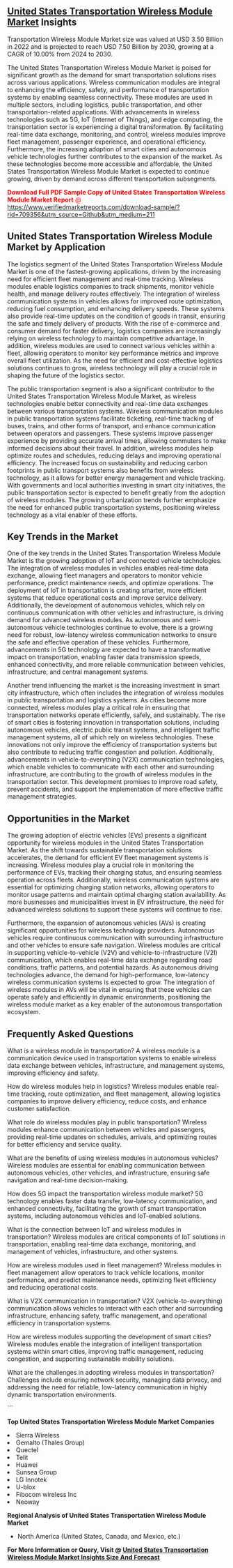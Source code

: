 <h2><a href="https://www.verifiedmarketreports.com/download-sample/?rid=709356&amp;utm_source=Github&amp;utm_medium=211" target="_blank">United States Transportation Wireless Module Market</a> Insights</h2><p>Transportation Wireless Module Market size was valued at USD 3.50 Billion in 2022 and is projected to reach USD 7.50 Billion by 2030, growing at a CAGR of 10.00% from 2024 to 2030.</p><p><p>The United States Transportation Wireless Module Market is poised for significant growth as the demand for smart transportation solutions rises across various applications. Wireless communication modules are integral to enhancing the efficiency, safety, and performance of transportation systems by enabling seamless connectivity. These modules are used in multiple sectors, including logistics, public transportation, and other transportation-related applications. With advancements in wireless technologies such as 5G, IoT (Internet of Things), and edge computing, the transportation sector is experiencing a digital transformation. By facilitating real-time data exchange, monitoring, and control, wireless modules improve fleet management, passenger experience, and operational efficiency. Furthermore, the increasing adoption of smart cities and autonomous vehicle technologies further contributes to the expansion of the market. As these technologies become more accessible and affordable, the United States Transportation Wireless Module Market is expected to continue growing, driven by demand across different transportation subsegments. <p><span class=""><span style="color: #ff0000;"><strong>Download Full PDF Sample Copy of United States Transportation Wireless Module Market Report</strong> @ </span><a href="https://www.verifiedmarketreports.com/download-sample/?rid=709356&amp;utm_source=Github&amp;utm_medium=211" target="_blank">https://www.verifiedmarketreports.com/download-sample/?rid=709356&amp;utm_source=Github&amp;utm_medium=211</a></span></p></p><h2>United States Transportation Wireless Module Market by Application</h2><p>The logistics segment of the United States Transportation Wireless Module Market is one of the fastest-growing applications, driven by the increasing need for efficient fleet management and real-time tracking. Wireless modules enable logistics companies to track shipments, monitor vehicle health, and manage delivery routes effectively. The integration of wireless communication systems in vehicles allows for improved route optimization, reducing fuel consumption, and enhancing delivery speeds. These systems also provide real-time updates on the condition of goods in transit, ensuring the safe and timely delivery of products. With the rise of e-commerce and consumer demand for faster delivery, logistics companies are increasingly relying on wireless technology to maintain competitive advantage. In addition, wireless modules are used to connect various vehicles within a fleet, allowing operators to monitor key performance metrics and improve overall fleet utilization. As the need for efficient and cost-effective logistics solutions continues to grow, wireless technology will play a crucial role in shaping the future of the logistics sector. <p>The public transportation segment is also a significant contributor to the United States Transportation Wireless Module Market, as wireless technologies enable better connectivity and real-time data exchanges between various transportation systems. Wireless communication modules in public transportation systems facilitate ticketing, real-time tracking of buses, trains, and other forms of transport, and enhance communication between operators and passengers. These systems improve passenger experience by providing accurate arrival times, allowing commuters to make informed decisions about their travel. In addition, wireless modules help optimize routes and schedules, reducing delays and improving operational efficiency. The increased focus on sustainability and reducing carbon footprints in public transport systems also benefits from wireless technology, as it allows for better energy management and vehicle tracking. With governments and local authorities investing in smart city initiatives, the public transportation sector is expected to benefit greatly from the adoption of wireless modules. The growing urbanization trends further emphasize the need for enhanced public transportation systems, positioning wireless technology as a vital enabler of these efforts. <h2>Key Trends in the Market</h2><p>One of the key trends in the United States Transportation Wireless Module Market is the growing adoption of IoT and connected vehicle technologies. The integration of wireless modules in vehicles enables real-time data exchange, allowing fleet managers and operators to monitor vehicle performance, predict maintenance needs, and optimize operations. The deployment of IoT in transportation is creating smarter, more efficient systems that reduce operational costs and improve service delivery. Additionally, the development of autonomous vehicles, which rely on continuous communication with other vehicles and infrastructure, is driving demand for advanced wireless modules. As autonomous and semi-autonomous vehicle technologies continue to evolve, there is a growing need for robust, low-latency wireless communication networks to ensure the safe and effective operation of these vehicles. Furthermore, advancements in 5G technology are expected to have a transformative impact on transportation, enabling faster data transmission speeds, enhanced connectivity, and more reliable communication between vehicles, infrastructure, and central management systems. <p>Another trend influencing the market is the increasing investment in smart city infrastructure, which often includes the integration of wireless modules in public transportation and logistics systems. As cities become more connected, wireless modules play a critical role in ensuring that transportation networks operate efficiently, safely, and sustainably. The rise of smart cities is fostering innovation in transportation solutions, including autonomous vehicles, electric public transit systems, and intelligent traffic management systems, all of which rely on wireless technologies. These innovations not only improve the efficiency of transportation systems but also contribute to reducing traffic congestion and pollution. Additionally, advancements in vehicle-to-everything (V2X) communication technologies, which enable vehicles to communicate with each other and surrounding infrastructure, are contributing to the growth of wireless modules in the transportation sector. This development promises to improve road safety, prevent accidents, and support the implementation of more effective traffic management strategies. <h2>Opportunities in the Market</h2><p>The growing adoption of electric vehicles (EVs) presents a significant opportunity for wireless modules in the United States Transportation Market. As the shift towards sustainable transportation solutions accelerates, the demand for efficient EV fleet management systems is increasing. Wireless modules play a crucial role in monitoring the performance of EVs, tracking their charging status, and ensuring seamless operation across fleets. Additionally, wireless communication systems are essential for optimizing charging station networks, allowing operators to monitor usage patterns and maintain optimal charging station availability. As more businesses and municipalities invest in EV infrastructure, the need for advanced wireless solutions to support these systems will continue to rise. <p>Furthermore, the expansion of autonomous vehicles (AVs) is creating significant opportunities for wireless technology providers. Autonomous vehicles require continuous communication with surrounding infrastructure and other vehicles to ensure safe navigation. Wireless modules are critical in supporting vehicle-to-vehicle (V2V) and vehicle-to-infrastructure (V2I) communication, which enables real-time data exchange regarding road conditions, traffic patterns, and potential hazards. As autonomous driving technologies advance, the demand for high-performance, low-latency wireless communication systems is expected to grow. The integration of wireless modules in AVs will be vital in ensuring that these vehicles can operate safely and efficiently in dynamic environments, positioning the wireless module market as a key enabler of the autonomous transportation ecosystem. <h2>Frequently Asked Questions</h2><p>What is a wireless module in transportation? A wireless module is a communication device used in transportation systems to enable wireless data exchange between vehicles, infrastructure, and management systems, improving efficiency and safety.</p><p>How do wireless modules help in logistics? Wireless modules enable real-time tracking, route optimization, and fleet management, allowing logistics companies to improve delivery efficiency, reduce costs, and enhance customer satisfaction.</p><p>What role do wireless modules play in public transportation? Wireless modules enhance communication between vehicles and passengers, providing real-time updates on schedules, arrivals, and optimizing routes for better efficiency and service quality.</p><p>What are the benefits of using wireless modules in autonomous vehicles? Wireless modules are essential for enabling communication between autonomous vehicles, other vehicles, and infrastructure, ensuring safe navigation and real-time decision-making.</p><p>How does 5G impact the transportation wireless module market? 5G technology enables faster data transfer, low-latency communication, and enhanced connectivity, facilitating the growth of smart transportation systems, including autonomous vehicles and IoT-enabled solutions.</p><p>What is the connection between IoT and wireless modules in transportation? Wireless modules are critical components of IoT solutions in transportation, enabling real-time data exchange, monitoring, and management of vehicles, infrastructure, and other systems.</p><p>How are wireless modules used in fleet management? Wireless modules in fleet management allow operators to track vehicle locations, monitor performance, and predict maintenance needs, optimizing fleet efficiency and reducing operational costs.</p><p>What is V2X communication in transportation? V2X (vehicle-to-everything) communication allows vehicles to interact with each other and surrounding infrastructure, enhancing safety, traffic management, and operational efficiency in transportation systems.</p><p>How are wireless modules supporting the development of smart cities? Wireless modules enable the integration of intelligent transportation systems within smart cities, improving traffic management, reducing congestion, and supporting sustainable mobility solutions.</p><p>What are the challenges in adopting wireless modules in transportation? Challenges include ensuring network security, managing data privacy, and addressing the need for reliable, low-latency communication in highly dynamic transportation environments.</p>```</p><p><strong>Top United States Transportation Wireless Module Market Companies</strong></p><div data-test-id=""><p><li>Sierra Wireless</li><li> Gemalto (Thales Group)</li><li> Quectel</li><li> Telit</li><li> Huawei</li><li> Sunsea Group</li><li> LG Innotek</li><li> U-blox</li><li> Fibocom wireless Inc</li><li> Neoway</li></p><div><strong>Regional Analysis of&nbsp;United States Transportation Wireless Module Market</strong></div><ul><li dir="ltr"><p dir="ltr">North America&nbsp;(United States, Canada, and Mexico, etc.)</p></li></ul><p><strong>For More Information or Query, Visit @&nbsp;</strong><strong><a href="https://www.verifiedmarketreports.com/product/transportation-wireless-module-market/?utm_source=Github&amp;utm_medium=211" target="_blank">United States Transportation Wireless Module Market Insights Size And Forecast</a></strong></p></div>
